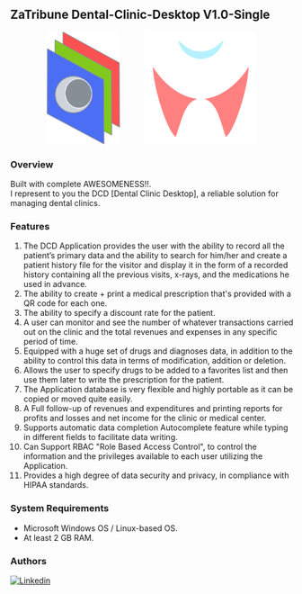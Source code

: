 ## ZaTribune Dental-Clinic-Desktop V1.0-Single

<p align="center">
  <img style="margin:0 20px 0 20px" src="screenshots/logo-com.svg"
        height="200" alt=""/>
  <img style="margin:0 20px 0 20px" src="screenshots/logo-app.svg" 
        height="200" alt=""/>
</p>

### Overview  
Built with complete AWESOMENESS!!.  
I represent to you the DCD [Dental Clinic Desktop], a reliable solution for managing dental clinics.

### Features  

1. The DCD Application provides the user with the ability to record all the patient’s primary data and the ability to search for him/her and create a patient history file for the visitor and display it in the form of a recorded history containing all the previous visits, x-rays, and the medications he used in advance.  
2. The ability to create + print a medical prescription that's provided with a QR code for each one.  
3. The ability to specify a discount rate for the patient.    
4. A user can monitor and see the number of whatever transactions carried out on the clinic and the total revenues and expenses in any specific period of time.  
5. Equipped with a huge set of drugs and diagnoses data, in addition to the ability to control this data in terms of modification, addition or deletion.  
6. Allows the user to specify drugs to be added to a favorites list and then use them later to write the prescription for the patient.  
7. The Application database is very flexible and highly portable as it can be copied or moved quite easily.  
8. A Full follow-up of revenues and expenditures and printing reports for profits and losses and net income for the clinic or medical center.  
9. Supports automatic data completion Autocomplete feature while typing in different fields to facilitate data writing.  
10. Can Support RBAC "Role Based Access Control", to control the information and the privileges available to each user utilizing the Application.  
11. Provides a high degree of data security and privacy, in compliance with HIPAA standards.   

### System Requirements  
- Microsoft Windows OS / Linux-based OS.  
- At least 2 GB RAM.

### Authors  
[![Linkedin](https://img.shields.io/badge/LinkedIn-0077B5?style=for-the-badge&logo=linkedin&logoColor=white&label=Muhammad%20Ali)](https://linkedin.com/in/zatribune)
